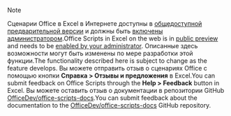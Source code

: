 > [!NOTE]
> <span data-ttu-id="c79bd-101">Сценарии Office в Excel в Интернете доступны в [общедоступной предварительной версии](https://techcommunity.microsoft.com/t5/excel-blog/announcing-office-scripts-preview/ba-p/1093559) и должны быть [включены администратором](/microsoft-365/admin/manage/manage-office-scripts-settings).</span><span class="sxs-lookup"><span data-stu-id="c79bd-101">Office Scripts in Excel on the web is in [public preview](https://techcommunity.microsoft.com/t5/excel-blog/announcing-office-scripts-preview/ba-p/1093559) and needs to be [enabled by your administrator](/microsoft-365/admin/manage/manage-office-scripts-settings).</span></span> <span data-ttu-id="c79bd-102">Описанные здесь возможности могут быть изменены по мере разработки этой функции.</span><span class="sxs-lookup"><span data-stu-id="c79bd-102">The functionality described here is subject to change as the feature develops.</span></span> <span data-ttu-id="c79bd-103">Вы можете отправить отзыв о сценариях Office с помощью кнопки **Справка > Отзывы и предложения** в Excel.</span><span class="sxs-lookup"><span data-stu-id="c79bd-103">You can submit feedback on Office Scripts through the **Help > Feedback** button in Excel.</span></span> <span data-ttu-id="c79bd-104">Вы можете оставить отзыв о документации в репозитории GitHub [OfficeDev/office-scripts-docs](https://github.com/OfficeDev/office-scripts-docs/issues).</span><span class="sxs-lookup"><span data-stu-id="c79bd-104">You can submit feedback about the documentation to the [OfficeDev/office-scripts-docs](https://github.com/OfficeDev/office-scripts-docs/issues) GitHub repository.</span></span>
